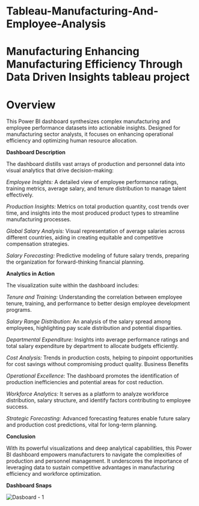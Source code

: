 # Tableau-Manufacturing-And-Employee-Analysis

# Manufacturing Enhancing Manufacturing Efficiency Through Data Driven Insights tableau project


# **Overview**

This Power BI dashboard synthesizes complex manufacturing and employee performance datasets into actionable insights. Designed for manufacturing sector analysts, it focuses on enhancing operational efficiency and optimizing human resource allocation.

**Dashboard Description**

The dashboard distills vast arrays of production and personnel data into visual analytics that drive decision-making:

*Employee Insights:* A detailed view of employee performance ratings, training metrics, average salary, and tenure distribution to manage talent effectively.

*Production Insights:* Metrics on total production quantity, cost trends over time, and insights into the most produced product types to streamline manufacturing processes.

*Global Salary Analysis:* Visual representation of average salaries across different countries, aiding in creating equitable and competitive compensation strategies.

*Salary Forecasting:* Predictive modeling of future salary trends, preparing the organization for forward-thinking financial planning.

**Analytics in Action**

The visualization suite within the dashboard includes:

*Tenure and Training:* Understanding the correlation between employee tenure, training, and performance to better design employee development programs.

*Salary Range Distribution:* An analysis of the salary spread among employees, highlighting pay scale distribution and potential disparities.

*Departmental Expenditure:* Insights into average performance ratings and total salary expenditure by department to allocate budgets efficiently.

*Cost Analysis:* Trends in production costs, helping to pinpoint opportunities for cost savings without compromising product quality.
Business Benefits

*Operational Excellence:* The dashboard promotes the identification of production inefficiencies and potential areas for cost reduction.

*Workforce Analytics:* It serves as a platform to analyze workforce distribution, salary structure, and identify factors contributing to employee success.

*Strategic Forecasting:* Advanced forecasting features enable future salary and production cost predictions, vital for long-term planning.

**Conclusion**

With its powerful visualizations and deep analytical capabilities, this Power BI dashboard empowers manufacturers to navigate the complexities of production and personnel management. It underscores the importance of leveraging data to sustain competitive advantages in manufacturing efficiency and workforce optimization.

**Dashboard Snaps**

![Dasboard - 1](https://github.com/Kovidk/Tableau-Manufacturing-And-Employee-Analysis/assets/20815224/c6292f1f-cdf8-4735-aa9c-ce48a2aaa973)
